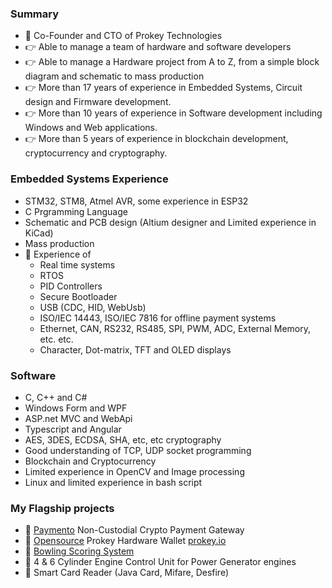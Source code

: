 ### Summary
- 👋 Co-Founder and CTO of Prokey Technologies
- 👉 Able to manage a team of hardware and software developers
- 👉 Able to manage a Hardware project from A to Z, from a simple block diagram and schematic to mass production  
- 👉 More than 17 years of experience in Embedded Systems, Circuit design and Firmware development.
- 👉 More than 10 years of experience in Software development including Windows and Web applications.
- 👉 More than 5 years of experience in blockchain development, cryptocurrency and cryptography.

### Embedded Systems Experience
- STM32, STM8, Atmel AVR, some experience in ESP32
- C Prgramming Language
- Schematic and PCB design (Altium designer and Limited experience in KiCad)
- Mass production
- 🔆 Experience of
   - Real time systems
   - RTOS
   - PID Controllers
   - Secure Bootloader
   - USB (CDC, HID, WebUsb)
   - ISO/IEC 14443, ISO/IEC 7816 for offline payment systems
   - Ethernet, CAN, RS232, RS485, SPI, PWM, ADC, External Memory, etc. etc.
   - Character, Dot-matrix, TFT and OLED displays

### Software
- C, C++ and C#
- Windows Form and WPF
- ASP.net MVC and WebApi
- Typescript and Angular
- AES, 3DES, ECDSA, SHA, etc, etc cryptography
- Good understanding of TCP, UDP socket programming
- Blockchain and Cryptocurrency
- Limited experience in OpenCV and Image processing
- Linux and limited experience in bash script

### My Flagship projects
- 🔆 [Paymento](https://paymento.io/) Non-Custodial Crypto Payment Gateway 
- 🔆 [Opensource](https://github.com/prokey-io) Prokey Hardware Wallet [prokey.io](https://prokey.io)
- 🔆 [Bowling Scoring System](https://pmpmax.com)
- 🔆 4 & 6 Cylinder Engine Control Unit for Power Generator engines
- 🔆 Smart Card Reader (Java Card, Mifare, Desfire)
